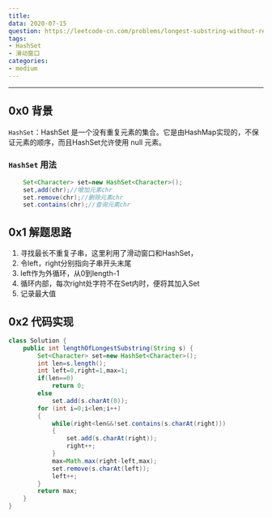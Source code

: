 ```yaml
---
title: 
data: 2020-07-15
question: https://leetcode-cn.com/problems/longest-substring-without-repeating-characters/
tags:
- HashSet
- 滑动窗口
categories:
- medium
---
```


---
## 0x0 背景
`HashSet`：HashSet 是一个没有重复元素的集合。它是由HashMap实现的，不保证元素的顺序，而且HashSet允许使用 null 元素。

### `HashSet` 用法
```java
    Set<Character> set=new HashSet<Character>();
    set,add(chr);//增加元素chr
    set.remove(chr);//删除元素chr
    set.contains(chr);//查询元素chr
```

## 0x1 解题思路

1. 寻找最长不重复子串，这里利用了滑动窗口和HashSet，
2. 令left，right分别指向子串开头末尾
3. left作为外循环，从0到length-1
4. 循环内部，每次right处字符不在Set内时，便将其加入Set
5. 记录最大值

## 0x2 代码实现

```java
class Solution {
    public int lengthOfLongestSubstring(String s) {
        Set<Character> set=new HashSet<Character>();
        int len=s.length();
        int left=0,right=1,max=1;
        if(len==0)
            return 0;
        else
            set.add(s.charAt(0));
        for (int i=0;i<len;i++)
        {
            while(right<len&&!set.contains(s.charAt(right)))
            {
                set.add(s.charAt(right));
                right++;
            }
            max=Math.max(right-left,max);
            set.remove(s.charAt(left));
            left++;
        }
        return max;
    }
}
```